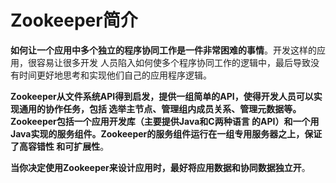 Zookeeper简介
================================================================================
**如何让一个应用中多个独立的程序协同工作是一件非常困难的事情**。开发这样的应用，很容易让很多开发
人员陷入如何使多个程序协同工作的逻辑中，最后导致没有时间更好地思考和实现他们自己的应用程序逻辑。

**Zookeeper从文件系统API得到启发，提供一组简单的API，使得开发人员可以实现通用的协作任务，包括
选举主节点、管理组内成员关系、管理元数据等。Zookeeper包括一个应用开发库（主要提供Java和C两种语言
的API）和一个用Java实现的服务组件。Zookeeper的服务组件运行在一组专用服务器之上，保证了高容错性
和可扩展性**。

**当你决定使用Zookeeper来设计应用时，最好将应用数据和协同数据独立开**。



